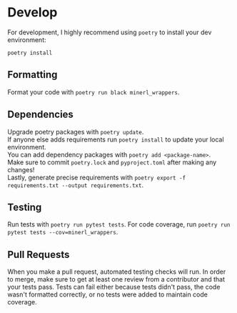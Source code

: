 # Develop

For development, I highly recommend using `poetry` to install your dev environment:
```
poetry install
```

## Formatting
Format your code with `poetry run black minerl_wrappers`.  

## Dependencies

Upgrade poetry packages with `poetry update`.  
If anyone else adds requirements run `poetry install` to update your local environment.  
You can add dependency packages with `poetry add <package-name>`.  
Make sure to commit `poetry.lock` and `pyproject.toml` after making any changes!  
Lastly, generate precise requirements with `poetry export -f requirements.txt --output requirements.txt`.

## Testing

Run tests with `poetry run pytest tests`.
For code coverage, run `poetry run pytest tests --cov=minerl_wrappers`.

## Pull Requests
When you make a pull request, automated testing checks will run.
In order to merge, make sure to get at least one review from a contributor and that your tests pass.
Tests can fail either because tests didn't pass, the code wasn't formatted correctly, or no tests were added to maintain code coverage.
